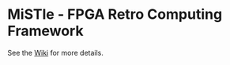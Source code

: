 # MiSTle - FPGA Retro Computing Framework

See the [Wiki](https://github.com/MiSTle-Dev/FPGA-Companion/wiki) for more details.
